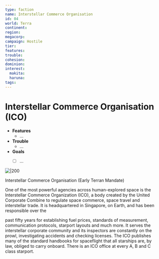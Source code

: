 ```yaml
---
type: faction
name: Interstellar Commerce Organisation
id: 04
world: Terra
continent: 
region:  
megacorp: 
campaign: Hostile
tier: 
features: 
trouble: 
cohesion: 
dominion: 
interest:
  makita: 
  haruna: 
tags: 
---
```


# Interstellar Commerce Organisation (ICO)

- **Features**
	- ...
- **Trouble**
	- ...
- **Goals**
	- [ ] ...


![|200](https://i.imgur.com/5gPYA7W.png)


Interstellar Commerce Organisation (Early Terran Mandate)

One of the most powerful agencies across human-explored space is the Interstellar Commerce Organization (ICO), a body created by the United Corporate Combine to regulate space commerce, space travel and interstellar trade. It is headquartered in Singapore, on Earth, and has been responsible over the

past fifty years for establishing fuel prices, standards of measurement, communication protocols, starport layouts and much more. It serves the interstellar corporate community and its inspectors are constantly on the prowl, investigating accidents and checking licenses. The ICO publishes many of the standard handbooks for spaceflight that all starships are, by law, obliged to carry onboard. There is an ICO office at every A, B and C class starport.
